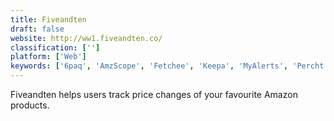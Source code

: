 ```yaml
---
title: Fiveandten
draft: false 
website: http://ww1.fiveandten.co/
classification: ['']
platform: ['Web']
keywords: ['6paq', 'AmzScope', 'Fetchee', 'Keepa', 'MyAlerts', 'Percht', 'PriceAlarm.net', 'PriceGrabber', 'PriceSpy', 'Pricelizer', 'Prisync', 'PromoCodeLand', 'QuickMark', 'Sellics', 'SleepyCart', 'The Tracktor', 'Track to Save', 'Watch4Price', 'Wishlist Manager']
---
```

Fiveandten helps users track price changes of your favourite Amazon products.